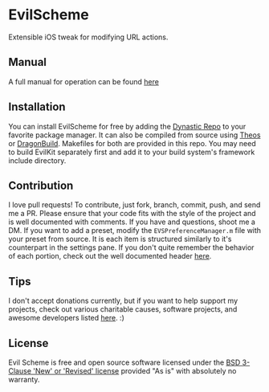 EvilScheme
===
Extensible iOS tweak for modifying URL actions.

Manual
---
A full manual for operation can be found [here](https://l.pane.net/evil.html)

Installation
---
You can install EvilScheme for free by adding the [Dynastic Repo](http://repo.dynastic.co) to your favorite package manager. It can also be compiled from source using [Theos](https://theos.dev) or [DragonBuild](https://github.com/DragonBuild/DragonBuild). Makefiles for both are provided in this repo. You may need to build EvilKit separately first and add it to your build system's framework include directory.

Contribution
---
I love pull requests! To contribute, just fork, branch, commit, push, and send me a PR. Please ensure that your code fits with the style of the project and is well documented with comments. If you have and questions, shoot me a DM. If you want to add a preset, modify the `EVSPreferenceManager.m` file with your preset from source. It is each item is structured similarly to it's counterpart in the settings pane. If you don't quite remember the behavior of each portion, check out the well documented header [here](https://github.com/LorenzoPane/EvilScheme/blob/master/EvilKit/src/EVKURLPortions.h).

Tips
---
I don't accept donations currently, but if you want to help support my projects, check out various charitable causes, software projects, and awesome developers listed [here](https://l.pane.net/causes.html). :)

License
---
Evil Scheme is free and open source software licensed under the [BSD 3-Clause 'New' or 'Revised' license](https://opensource.org/licenses/BSD-3-Clause) provided "As is" with absolutely no warranty.
